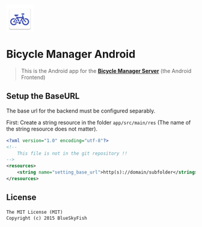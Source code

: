 
![Logo](logo.png)

# Bicycle Manager Android

> This is the Android app for the **[Bicycle Manager Server](https://github.com/blueskyfish/bicycle-manager-server.git)** (the Android Frontend)


## Setup the BaseURL

The base url for the backend must be configured separably.

First: Create a string resource in the folder `app/src/main/res` (The name of the string resource does not matter).

```xml
<?xml version="1.0" encoding="utf-8"?>
<!--
    This file is not in the git repository !!
-->
<resources>
    <string name="setting_base_url">http(s)://domain/subfolder</string>
</resources>
```

## License

```
The MIT License (MIT)
Copyright (c) 2015 BlueSkyFish
```